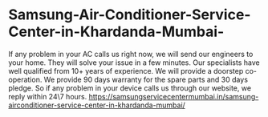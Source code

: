 # Samsung-Air-Conditioner-Service-Center-in-Khardanda-Mumbai-
If any problem in your AC calls us right now, we will send our engineers to your home. They will solve your issue in a few minutes. Our specialists have well qualified from 10+ years of experience. We will provide a doorstep co-operation. We provide 90 days warranty for the spare parts and 30 days pledge. So if any problem in your device calls us through our website, we reply within 24\7 hours. https://samsungservicecentermumbai.in/samsung-airconditioner-service-center-in-khardanda-mumbai/
